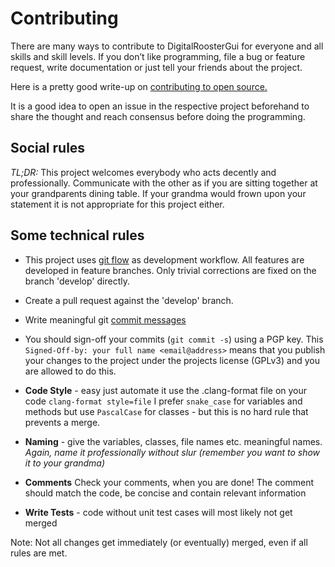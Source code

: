 # Contributing

There are many ways to contribute to DigitalRoosterGui for everyone and all
skills and skill levels. If you don’t like programming, file a bug or feature
request, write documentation or just tell your friends about the project.

Here is a pretty good write-up on 
[contributing to open source.](https://opensource.guide/how-to-contribute/)

It is a good idea to open an issue in the respective project beforehand
to share the thought and reach consensus before doing the programming.

## Social rules

*TL;DR:* This project welcomes everybody who acts decently and professionally.
Communicate with the other as if you are sitting together at your grandparents
dining table. If your grandma would frown upon your statement it is not
appropriate for this project either.

## Some technical rules

-   This project uses
    [git flow](https://nvie.com/posts/a-successful-git-branching-model/)
    as development workflow. All features are developed in feature branches.
	Only trivial corrections are fixed on the branch 'develop' directly.

-   Create a pull request against the 'develop' branch.

-   Write meaningful git
    [commit messages](https://tbaggery.com/2008/04/19/a-note-about-git-commit-messages.html)

-   You should sign-off your commits (``git commit -s``) using a PGP key. This
	`Signed-Off-by: your full name <email@address>` means that you publish your
	changes to the project under the projects license (GPLv3) and you are
	allowed to do this.

-   **Code Style** - easy just automate it use the .clang-format file on
    your code ``clang-format style=file``
	I prefer ``snake_case`` for variables and methods but use ``PascalCase``
	for classes - but this is no hard rule that prevents a merge.

-   **Naming** - give the variables, classes, file names etc. meaningful names.
    *Again, name it professionally without slur (remember you want to show it
    to your grandma)*

-   **Comments** Check your comments, when you are done! The comment should
    match the code, be concise and contain relevant information

-   **Write Tests** - code without unit test cases will most likely not get
    merged

Note: Not all changes get immediately (or eventually) merged, even if all rules
are met.
